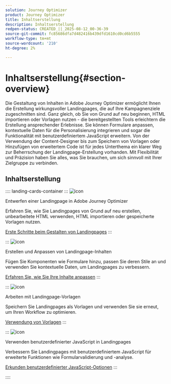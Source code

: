 ```yaml
---
solution: Journey Optimizer
product: Journey Optimizer
title: Inhaltserstellung
description: Inhaltserstellung
redpen-status: CREATED_||_2025-08-12_00-36-39
source-git-commit: fc85686dfa7d482416b439dfd1610cd0cd6b5555
workflow-type: tm+mt
source-wordcount: '210'
ht-degree: 2%

---
```



# Inhaltserstellung{#section-overview}

Die Gestaltung von Inhalten in Adobe Journey Optimizer ermöglicht Ihnen die Erstellung wirkungsvoller Landingpages, die auf Ihre Kampagnenziele zugeschnitten sind. Ganz gleich, ob Sie von Grund auf neu beginnen, HTML importieren oder Vorlagen nutzen - die bereitgestellten Tools erleichtern die Erstellung ansprechender Erlebnisse. Sie können Formulare anpassen, kontextuelle Daten für die Personalisierung integrieren und sogar die Funktionalität mit benutzerdefiniertem JavaScript erweitern. Von der Verwendung der Content-Designer bis zum Speichern von Vorlagen oder Hinzufügen von erweitertem Code ist für jedes Unterthema ein klarer Weg zur Beherrschung der Landingpage-Erstellung vorhanden. Mit Flexibilität und Präzision haben Sie alles, was Sie brauchen, um sich sinnvoll mit Ihrer Zielgruppe zu verbinden.

## Inhaltserstellung

:::: landing-cards-container
:::
![icon](https://cdn.experienceleague.adobe.com/icons/circle-play.svg)

Entwerfen einer Landingpage in Adobe Journey Optimizer

Erfahren Sie, wie Sie Landingpages von Grund auf neu erstellen, unbearbeitete HTML verwenden, HTML importieren oder gespeicherte Vorlagen nutzen.

[Erste Schritte beim Gestalten von Landingpages](../using/landing-pages/design-lp.md)
:::

:::
![icon](https://cdn.experienceleague.adobe.com/icons/puzzle-piece.svg)

Erstellen und Anpassen von Landingpage-Inhalten

Fügen Sie Komponenten wie Formulare hinzu, passen Sie deren Stile an und verwenden Sie kontextuelle Daten, um Landingpages zu verbessern.

[Erfahren Sie, wie Sie Ihre Inhalte anpassen](../using/landing-pages/lp-content.md)
:::

:::
![icon](https://cdn.experienceleague.adobe.com/icons/list-check.svg)

Arbeiten mit Landingpage-Vorlagen

Speichern Sie Landingpages als Vorlagen und verwenden Sie sie erneut, um Ihren Workflow zu optimieren.

[Verwendung von Vorlagen](../using/landing-pages/lp-templates.md)
:::

:::
![icon](https://cdn.experienceleague.adobe.com/icons/code-branch.svg)

Verwenden benutzerdefinierter JavaScript in Landingpages

Verbessern Sie Landingpages mit benutzerdefiniertem JavaScript für erweiterte Funktionen wie Formularvalidierung und -analyse.

[Erkunden benutzerdefinierter JavaScript-Optionen](../using/landing-pages/lp-custom-js.md)
:::

::::
